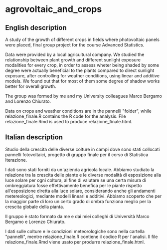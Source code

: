 # agrovoltaic_and_crops

## English description

A study of the growth of different crops in fields where photovoltaic panels were placed, final group project for the course Advanced Statistics.

Data were provided by a local agricultural company. We studied the relationship between plant growth and different sunlight exposure modalities for every crop, in order to assess wheter being shaded by some degree were actually beneficial to the plants compared to direct sunlight exposure, after controlling for weather conditions, using linear and additive models. We found out that for most of them some degree of shadow works better for overall growth.

The group was formed by me and my University colleagues Marco Bergamo and Lorenzo Chiurato.

Data on crops and weather conditions are in the pannelli "folder", while relazione_finale.R contains the R code for the analysis. File relazione_finale.Rmd is used to produce relazione_finale.html.

## Italian description

Studio della crescita delle diverse colture in campi dove sono stati collocati pannelli fotovoltaici, progetto di gruppo finale per il corso di Statistica Iterazione.

I dati sono stati forniti da un'azienda agricola locale. Abbiamo studiato la relazione tra la crescita delle piante e le diverse modalità di esposizione alla luce solare per ogni coltura, al fine di valutare se una certa misura di ombreggiatura fosse effettivamente benefica per le piante rispetto all'esposizione diretta alla luce solare, considerando anche gli andamenti metereologici, mediante modelli lineari e additivi. Abbiamo scoperto che per la maggior parte di loro un certo grado di ombra funziona meglio per la crescita globale della pianta.

Il gruppo è stato formato da me e dai miei colleghi di Università Marco Bergamo e Lorenzo Chiurato.

I dati sulle colture e le condizioni meteorologiche sono nella cartella "pannelli", mentre relazione_finale.R contiene il codice R per l'analisi. Il file relazione_finale.Rmd viene usato per produrre relazione_finale.html.
